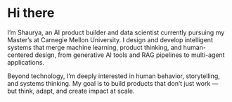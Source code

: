 



# Hi there

I’m Shaurya, an AI product builder and data scientist currently pursuing my Master’s at Carnegie Mellon University. I design and develop intelligent systems that merge machine learning, product thinking, and human-centered design, from generative AI tools and RAG pipelines to multi-agent applications.

Beyond technology, I’m deeply interested in human behavior, storytelling, and systems thinking. My goal is to build products that don’t just work — but think, adapt, and create impact at scale.